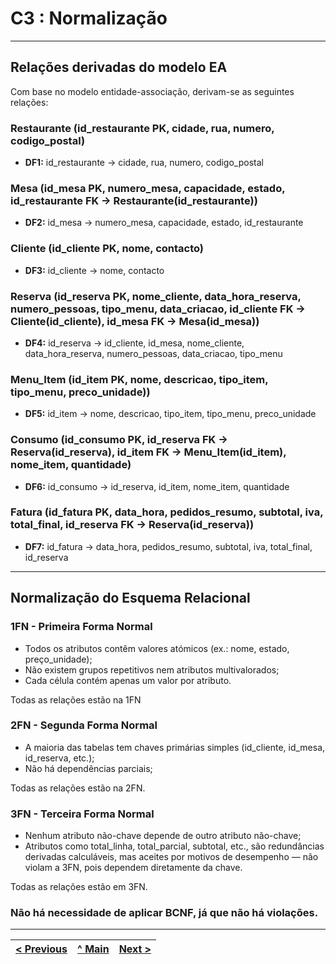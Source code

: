 # C3 : Normalização

---

## Relações derivadas do modelo EA

Com base no modelo entidade-associação, derivam-se as seguintes relações:

### **Restaurante** (id_restaurante PK, cidade, rua, numero, codigo_postal)

- **DF1:** id_restaurante → cidade, rua, numero, codigo_postal

### **Mesa** (id_mesa PK, numero_mesa, capacidade, estado, id_restaurante FK → Restaurante(id_restaurante))
- **DF2:** id_mesa → numero_mesa, capacidade, estado, id_restaurante

### **Cliente** (id_cliente PK, nome, contacto)

- **DF3:** id_cliente → nome, contacto

### **Reserva** (id_reserva PK, nome_cliente, data_hora_reserva, numero_pessoas, tipo_menu, data_criacao, id_cliente FK → Cliente(id_cliente), id_mesa FK → Mesa(id_mesa))

- **DF4:** id_reserva → id_cliente, id_mesa, nome_cliente, data_hora_reserva, numero_pessoas, data_criacao, tipo_menu

### **Menu_Item** (id_item PK, nome, descricao, tipo_item, tipo_menu, preco_unidade))
- **DF5:** id_item → nome, descricao, tipo_item, tipo_menu, preco_unidade


### **Consumo** (id_consumo PK, id_reserva FK → Reserva(id_reserva), id_item FK → Menu_Item(id_item), nome_item, quantidade)
- **DF6:** id_consumo → id_reserva, id_item, nome_item, quantidade

### **Fatura** (id_fatura PK, data_hora, pedidos_resumo, subtotal, iva, total_final, id_reserva FK → Reserva(id_reserva))
- **DF7:** id_fatura → data_hora, pedidos_resumo, subtotal, iva, total_final, id_reserva

---

## Normalização do Esquema Relacional

### 1FN - Primeira Forma Normal
- Todos os atributos contêm valores atómicos (ex.: nome, estado, preço_unidade);
- Não existem grupos repetitivos nem atributos multivalorados;
- Cada célula contém apenas um valor por atributo.

Todas as relações estão na 1FN
 
### 2FN - Segunda Forma Normal
- A maioria das tabelas tem chaves primárias simples (id_cliente, id_mesa, id_reserva, etc.);
- Não há dependências parciais;

Todas as relações estão na 2FN.

### 3FN - Terceira Forma Normal
- Nenhum atributo não-chave depende de outro atributo não-chave;
- Atributos como total_linha, total_parcial, subtotal, etc., são redundâncias derivadas calculáveis, mas aceites por motivos de desempenho — não violam a 3FN, pois dependem diretamente da chave.

Todas as relações estão em 3FN.

### Não há necessidade de aplicar BCNF, já que não há violações.

---

| [< Previous](rebd02.md) | [^ Main](../../README.md) | [Next >](rebd04.md) |
|:----------------------------------:|:----------------------------------:|:----------------------------------:|
